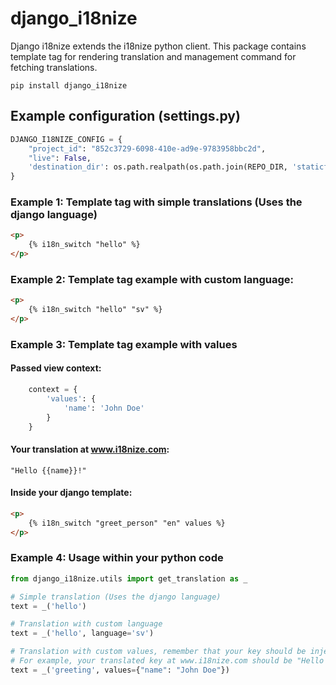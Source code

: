 # django_i18nize
Django i18nize extends the i18nize python client. This package contains template tag for rendering translation and management command for fetching translations.


```pip install django_i18nize```


## Example configuration (settings.py)
```python
DJANGO_I18NIZE_CONFIG = {
    "project_id": "852c3729-6098-410e-ad9e-9783958bbc2d",
    "live": False,
    'destination_dir': os.path.realpath(os.path.join(REPO_DIR, 'staticfiles', 'locale'))
}
```

### Example 1: Template tag with simple translations (Uses the django language)
```html
<p>
    {% i18n_switch "hello" %}
</p>
```

### Example 2: Template tag example with custom language:
```html
<p>
    {% i18n_switch "hello" "sv" %}
</p>
```

### Example 3: Template tag example with values

#### Passed view context:
```python
	context = {
		'values': {
			'name': 'John Doe'
		}
	}

```

#### Your translation at www.i18nize.com:
`"Hello {{name}}!"`

#### Inside your django template:
```html
<p>
    {% i18n_switch "greet_person" "en" values %}
</p>
```

### Example 4: Usage within your python code
```python
from django_i18nize.utils import get_translation as _

# Simple translation (Uses the django language)
text = _('hello')

# Translation with custom language
text = _('hello', language='sv')

# Translation with custom values, remember that your key should be injected within your translation.
# For example, your translated key at www.i18nize.com should be "Hello {{name}}!"
text = _('greeting', values={"name": "John Doe"})

```